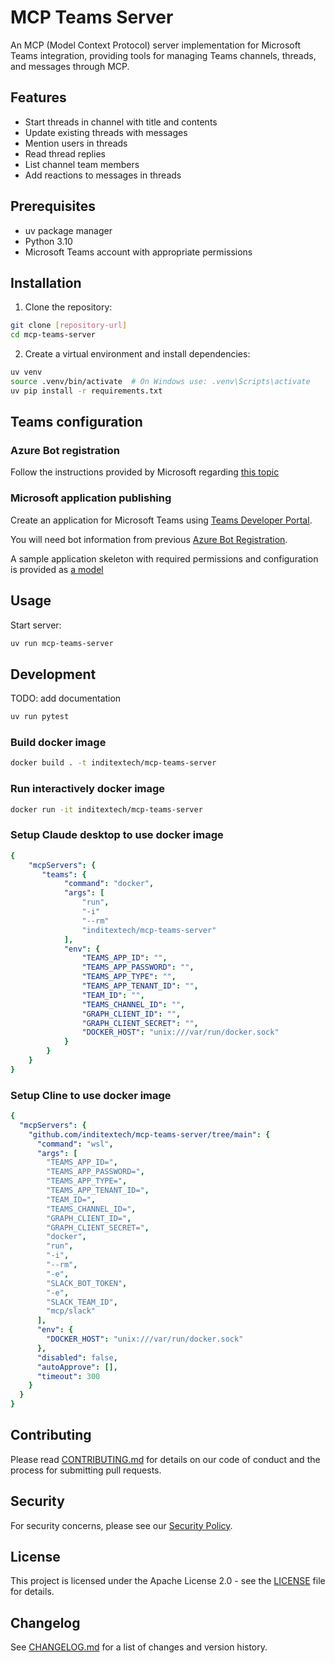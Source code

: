 # MCP Teams Server

An MCP (Model Context Protocol) server implementation for Microsoft Teams integration, providing tools for managing Teams channels, threads, and messages through MCP.

## Features

- Start threads in channel with title and contents
- Update existing threads with messages
- Mention users in threads
- Read thread replies
- List channel team members
- Add reactions to messages in threads

## Prerequisites

- uv package manager
- Python 3.10
- Microsoft Teams account with appropriate permissions

## Installation

1. Clone the repository:
```bash
git clone [repository-url]
cd mcp-teams-server
```
2. Create a virtual environment and install dependencies:
```bash
uv venv
source .venv/bin/activate  # On Windows use: .venv\Scripts\activate
uv pip install -r requirements.txt
```

## Teams configuration

### Azure Bot registration

Follow the instructions provided by Microsoft regarding [this topic](https://learn.microsoft.com/en-us/azure/bot-service/bot-service-quickstart-registration?view=azure-bot-service-4.0&tabs=userassigned)

### Microsoft application publishing

Create an application for Microsoft Teams using [Teams Developer Portal](https://learn.microsoft.com/en-us/microsoftteams/platform/concepts/build-and-test/teams-developer-portal).

You will need bot information from previous [Azure Bot Registration](#azure-bot-registration).

A sample application skeleton with required permissions and configuration is provided as [a model](./app/manifest.json)

## Usage

Start server:
```bash
uv run mcp-teams-server
```

## Development

TODO: add documentation

```bash
uv run pytest
```

### Build docker image

```bash
docker build . -t inditextech/mcp-teams-server
```

### Run interactively docker image

```bash
docker run -it inditextech/mcp-teams-server
```

### Setup Claude desktop to use docker image

```yaml
{
    "mcpServers": {
       "teams": {
            "command": "docker",
            "args": [
                "run",
                "-i"
                "--rm"
                "inditextech/mcp-teams-server"
            ],
            "env": {
                "TEAMS_APP_ID": "",
                "TEAMS_APP_PASSWORD": "",
                "TEAMS_APP_TYPE": "",
                "TEAMS_APP_TENANT_ID": "",
                "TEAM_ID": "",
                "TEAMS_CHANNEL_ID": "",
                "GRAPH_CLIENT_ID": "",
                "GRAPH_CLIENT_SECRET": "",
                "DOCKER_HOST": "unix:///var/run/docker.sock"
            }
        }
    }
}
```

### Setup Cline to use docker image

```yaml 
{
  "mcpServers": {
    "github.com/inditextech/mcp-teams-server/tree/main": {
      "command": "wsl",
      "args": [
        "TEAMS_APP_ID=",
        "TEAMS_APP_PASSWORD=",
        "TEAMS_APP_TYPE=",
        "TEAMS_APP_TENANT_ID=",
        "TEAM_ID=",
        "TEAMS_CHANNEL_ID=",
        "GRAPH_CLIENT_ID=",
        "GRAPH_CLIENT_SECRET=",
        "docker",
        "run",
        "-i",
        "--rm",
        "-e",
        "SLACK_BOT_TOKEN",
        "-e",
        "SLACK_TEAM_ID",
        "mcp/slack"
      ],
      "env": {
        "DOCKER_HOST": "unix:///var/run/docker.sock"
      },
      "disabled": false,
      "autoApprove": [],
      "timeout": 300
    }
  }
}
```

## Contributing

Please read [CONTRIBUTING.md](CONTRIBUTING.md) for details on our code of conduct and the process for submitting pull requests.

## Security

For security concerns, please see our [Security Policy](SECURITY.md).

## License

This project is licensed under the Apache License 2.0 - see the [LICENSE](LICENSE) file for details.

## Changelog

See [CHANGELOG.md](CHANGELOG.md) for a list of changes and version history.



